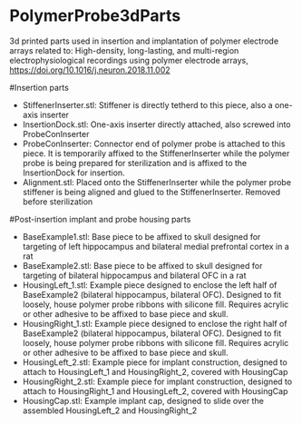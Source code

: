 # PolymerProbe3dParts
3d printed parts used in insertion and implantation of polymer electrode arrays related to: High-density, long-lasting, and multi-region electrophysiological recordings using polymer electrode arrays, https://doi.org/10.1016/j.neuron.2018.11.002

#Insertion parts
- StiffenerInserter.stl: Stiffener is directly tetherd to this piece, also a one-axis inserter
- InsertionDock.stl: One-axis inserter directly attached, also screwed into ProbeConInserter
- ProbeConInserter: Connector end of polymer probe is attached to this piece. It is temporarily affixed to the StiffenerInserter while the polymer probe is being prepared for sterilization and is affixed to the InsertionDock for insertion.
- Alignment.stl: Placed onto the StiffenerInserter while the polymer probe stiffener is being aligned and glued to the StiffenerInserter. Removed before sterilization

#Post-insertion implant and probe housing parts
- BaseExample1.stl: Base piece to be affixed to skull designed for targeting of left hippocampus and bilateral medial prefrontal cortex in a rat
- BaseExample2.stl: Base piece to be affixed to skull designed for targeting of bilateral hippocampus and bilateral OFC in a rat
- HousingLeft_1.stl: Example piece designed to enclose the left half of BaseExample2 (bilateral hippocampus, bilateral OFC). Designed to fit loosely, house polymer probe ribbons with silicone fill. Requires acrylic or other adhesive to be affixed to base piece and skull. 
- HousingRight_1.stl: Example piece designed to enclose the right half of BaseExample2 (bilateral hippocampus, bilateral OFC). Designed to fit loosely, house polymer probe ribbons with silicone fill. Requires acrylic or other adhesive to be affixed to base piece and skull. 
- HousingLeft_2.stl: Example piece for implant construction, designed to attach to HousingLeft_1 and HousingRight_2, covered with HousingCap
- HousingRight_2.stl: Example piece for implant construction, designed to attach to HousingRight_1 and HousingLeft_2, covered with HousingCap
- HousingCap.stl: Example implant cap, designed to slide over the assembled HousingLeft_2 and HousingRight_2

